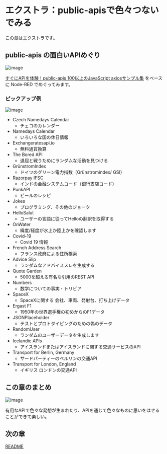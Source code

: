 # エクストラ：public-apisで色々つないでみる

この章はエクストラです。

## public-apis の面白いAPIめぐり

![image](https://i.gyazo.com/09bc50e2b861135f3ab3c829b906f79d.png)

 [すぐにAPIを体験！public\-apis 100以上のJavaScript axiosサンプル集](https://protoout.studio/posts/public-apis-api-get) をベースに Node-RED でめぐってみます。

### ピックアップ例

![image](https://i.gyazo.com/2b27b3a6d0f8ff9afd768eae86f78d9d.png)

* Czech Namedays Calendar
  * チェコのカレンダー
* Namedays Calendar
  * いろいろな国の休日情報
* Exchangeratesapi.io
  * 無料通貨換算
* The Bored API
  * 退屈と戦うためにランダムな活動を見つける
* GrünstromIndex
  * ドイツのグリーン電力指数（Grünstromindex/ GSI）
* Razorpay IFSC
  * インドの金融システムコード（銀行支店コード）
* PunkAPI
  * ビールのレシピ
* Jokes
  * プログラミング、その他のジョーク
* HelloSalut
  * ユーザーの言語に従ってHelloの翻訳を取得する
* OnWater
  * 緯度/経度が水上か陸上かを確認します
* Covid-19
  * Covid 19 情報
* French Address Search
  * フランス政府による住所検索
* Advice Slip
  * ランダムなアドバイススレを生成する
* Quote Garden
  * 5000を超える有名な引用のREST API
* Numbers
  * 数学についての事実・トリビア
* SpaceX
  * SpaceXに関する 会社、車両、発射台、打ち上げデータ
* Ergast F1
  * 1950年の世界選手権の初めからのF1データ
* JSONPlaceholder
  * テストとプロトタイピングのための偽のデータ
* RandomUser
  * ランダムのユーザーデータを生成します
* Icelandic APIs
  * アイスランドまたはアイスランドに関する交通サービスのAPI
* Transport for Berlin, Germany
  * サードパーティーのベルリンの交通API
* Transport for London, England
  * イギリス ロンドンの交通API

## この章のまとめ

![image](https://i.gyazo.com/9d560ea43e326e7f26b905d1771e60a2.png)

有用なAPIで色々な発想が生まれたり、APIを通じて色々なものに思いをはせることができて楽しい。

## 次の章

[README](README.md)
